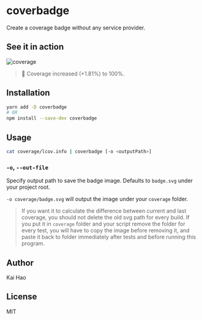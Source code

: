 # coverbadge
Create a coverage badge without any service provider.

## See it in action

![coverage](https://cdn.rawgit.com/kevin940726/coverbadge/master/badge.svg)

> 💯  Coverage increased (+1.81%) to 100%.

## Installation

```sh
yarn add -D coverbadge
# OR
npm install --save-dev coverbadge
```

## Usage

```sh
cat coverage/lcov.info | coverbadge [-o <outputPath>]
```

### `-o`, `--out-file`

Specify output path to save the badge image. Defaults to `badge.svg` under your project root.

`-o coverage/badge.svg` will output the image under your `coverage` folder.

> If you want it to calculate the difference between current and last coverage, you should not delete the old svg path for every build. If you put it in `coverage` folder and your script remove the folder for every test, you will have to copy the image before removing it, and paste it back to folder immediately after tests and before running this program.

## Author

Kai Hao

## License

MIT
